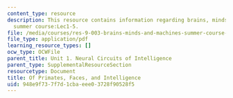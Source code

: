 ```yaml
---
content_type: resource
description: This resource contains information regarding brains, minds and machines
  summer course:Lec1-5.
file: /media/courses/res-9-003-brains-minds-and-machines-summer-course-summer-2015/948e9f737f7d1cbaeee03728f90528f5_MITRES_9_003SUM15_lec1-5.pdf
file_type: application/pdf
learning_resource_types: []
ocw_type: OCWFile
parent_title: Unit 1. Neural Circuits of Intelligence
parent_type: SupplementalResourceSection
resourcetype: Document
title: Of Primates, Faces, and Intelligence
uid: 948e9f73-7f7d-1cba-eee0-3728f90528f5
---
```

